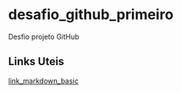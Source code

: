 # desafio_github_primeiro
Desfio projeto GitHub

## Links Uteis
[link_markdown_basic](https://www.markdownguide.org/basic-syntax/)
